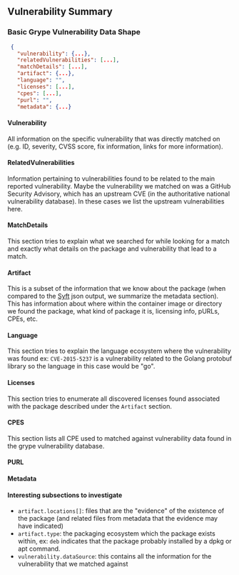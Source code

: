 ## Vulnerability Summary

### Basic Grype Vulnerability Data Shape
````json
 {
   "vulnerability": {...},
   "relatedVulnerabilities": [...],
   "matchDetails": [...],
   "artifact": {...},
   "language": "",
   "licenses": [...],
   "cpes": [...],
   "purl": "",
   "metadata": {...}
````

#### Vulnerability
All information on the specific vulnerability that was directly matched on (e.g. ID, severity, CVSS score, fix information, links for more information).

#### RelatedVulnerabilities
Information pertaining to vulnerabilities found to be related to the main reported vulnerability. Maybe the vulnerability we matched on was a GitHub Security Advisory, which has an upstream CVE (in the authoritative national vulnerability database). In these cases we list the upstream vulnerabilities here.

#### MatchDetails
This section tries to explain what we searched for while looking for a match and exactly what details on the package and vulnerability that lead to a match.

#### Artifact 
This is a subset of the information that we know about the package (when compared to the [Syft](https://github.com/anchore/syft****) json output, we summarize the metadata section). 
This has information about where within the container image or directory we found the package, what kind of package it is, licensing info, pURLs, CPEs, etc.

#### Language
This section tries to explain the language ecosystem where the vulnerability was found ex: `CVE-2015-5237` is a vulnerability related to the Golang protobuf library so the language in this case would be "go".

#### Licenses
This section tries to enumerate all discovered licenses found associated with the package described under the `Artifact` section.

#### CPES
This section lists all CPE used to matched against vulnerability data found in the grype vulnerability database.

#### PURL

#### Metadata

#### Interesting subsections to investigate
- `artifact.locations[]`: files that are the "evidence" of the existence of the package (and related files from metadata that the evidence may have indicated)
- `artifact.type`: the packaging ecosystem which the package exists within, ex: `deb` indicates that the package probably installed by a dpkg or apt command.
- `vulnerability.dataSource`: this contains all the information for the vulnerability that we matched against
